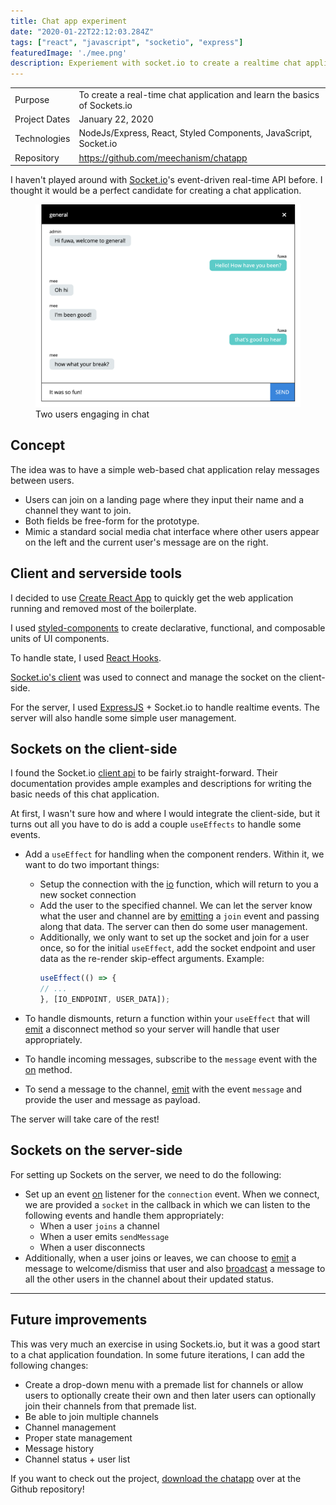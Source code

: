 ```yaml
---
title: Chat app experiment
date: "2020-01-22T22:12:03.284Z"
tags: ["react", "javascript", "socketio", "express"]
featuredImage: './mee.png'
description: Experiement with socket.io to create a realtime chat application
---
```


|   |   |
|---|---|
|  Purpose |  To create a real-time chat application and learn the basics of Sockets.io |
|  Project Dates |  January 22, 2020 |
| Technologies  | NodeJs/Express, React, Styled Components, JavaScript, Socket.io |
| Repository | https://github.com/meechanism/chatapp |

I haven't played around with [Socket.io](https://socket.io/)'s event-driven real-time API before. I thought it would be a perfect candidate for creating a chat application.

<figure>
  <img src="./fuwa.png" alt="User joining chat"/>
  <figcaption>Two users engaging in chat</figcaption>
</figure>

## Concept

The idea was to have a simple web-based chat application relay messages between users.

- Users can join on a landing page where they input their name and a channel they want to join.
- Both fields be free-form for the prototype.
- Mimic a standard social media chat interface where other users appear on the left and the current user's message are on the right.


## Client and serverside tools

I decided to use [Create React App](https://create-react-app.dev/) to quickly get the web application running and removed most of the boilerplate.

I used [styled-components](https://styled-components.com/) to create declarative, functional, and composable units of UI components.

To handle state, I used [React Hooks](https://reactjs.org/docs/hooks-intro.html).

[Socket.io's client](https://github.com/socketio/socket.io-client) was used to connect and manage the socket on the client-side.

For the server, I used [ExpressJS](https://expressjs.com/) + Socket.io to handle realtime events. The server will also handle some simple user management.

## Sockets on the client-side

I found the Socket.io [client api](https://socket.io/docs/client-api/) to be fairly straight-forward. Their documentation provides ample examples and descriptions for writing the basic needs of this chat application.

At first, I wasn't sure how and where I would integrate the client-side, but it turns out all you have to do is add a couple `useEffects` to handle some events.

- Add a `useEffect` for handling when the component renders. Within it, we want to do two important things:
    - Setup the connection with the [io](https://socket.io/docs/client-api/#IO) function, which will return to you a new socket connection
    - Add the user to the specified channel. We can let the server know what the user and channel are by [emitting](https://socket.io/docs/client-api/#socket-emit-eventName-%E2%80%A6args-ack) a `join` event and passing along that data. The server can then do some user management.
    - Additionally, we only want to set up the socket and join for a user once, so for the initial `useEffect`, add the socket endpoint and user data as the re-render skip-effect arguments. Example:
        ```js
        useEffect(() => {
        // ...
        }, [IO_ENDPOINT, USER_DATA]);
        ```

- To handle dismounts, return a function within your `useEffect` that will [emit](https://socket.io/docs/client-api/#socket-emit-eventName-%E2%80%A6args-ack) a disconnect method so your server will handle that user appropriately.
- To handle incoming messages, subscribe to the `message`  event with the [on](https://socket.io/docs/client-api/#socket-on-eventName-callback) method.
- To send a message to the channel,  [emit](https://socket.io/docs/client-api/#socket-emit-eventName-%E2%80%A6args-ack) with the event `message` and provide the user and message as payload.

The server will take care of the rest!

## Sockets on the server-side

For setting up Sockets on the server, we need to do the following:

- Set up an event  [on](https://socket.io/docs/server-api/#socket-on-eventName-callback) listener for the `connection` event.
When we connect, we are provided a `socket` in the callback in which we can listen to the following events and handle them appropriately:
    - When a user `joins` a channel
    - When a user emits `sendMessage`
    - When a user disconnects
- Additionally, when a user joins or leaves, we can choose to [emit](https://socket.io/docs/client-api/#socket-emit-eventName-%E2%80%A6args-ack) a message to welcome/dismiss that user and also [broadcast](https://socket.io/docs/server-api/#Flag-%E2%80%98broadcast%E2%80%99) a message to all the other users in the channel about their updated status.

---

## Future improvements

This was very much an exercise in using Sockets.io, but it was a good start to a chat application foundation. In some future iterations, I can add the following changes:

- Create a drop-down menu with a premade list for channels or allow users to optionally create their own and then later users can optionally join their channels from that premade list.
- Be able to join multiple channels
- Channel management
- Proper state management
- Message history
- Channel status + user list

If you want to check out the project, [download the chatapp](https://github.com/meechanism/chatapp) over at the Github repository!
